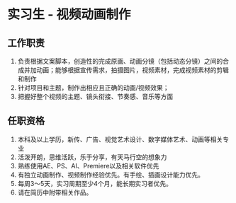 # 实习生 - 视频动画制作


## 工作职责

1. 负责根据文案脚本，创造性的完成原画、动画分镜（包括动态分镜）之间的合成并加动画；能够根据宣传需求，拍摄图片，视频素材，完成视频素材的剪辑和制作
2. 针对项目和主题，制作出相应且正确的动画/视频效果；
3. 把握好整个视频的主题、镜头衔接、节奏感、音乐等方面


## 任职资格

1. 本科及以上学历，新传、广告、视觉艺术设计、数字媒体艺术、动画等相关专业
2. 活泼开朗，思维活跃，乐于分享，有天马行空的想象力
3. 熟练使用AE、PS、AI、Premiere以及相关软件优先
4. 有独立动画制作、视频制作经验优先。有手绘、插画设计能力优先。
5. 每周3～5天，实习周期至少4个月，能长期实习者优先。
6. 请在简历中附带相关作品。